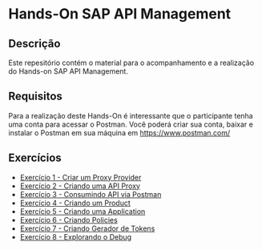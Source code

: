 # Hands-On SAP API Management

## Descrição

Este repesitório contém o material para o acompanhamento e a realização do Hands-on  SAP API Management.

## Requisitos

Para a realização deste Hands-On é interessante que o participante tenha uma conta para acessar o Postman.
Você poderá criar sua conta, baixar e instalar o Postman em sua máquina em https://www.postman.com/

## Exercícios

- [Exercício 1 - Criar um Proxy Provider](exercises/ex1/README.md)    
- [Exercício 2 - Criando uma API Proxy](exercises/ex2/README.md)
- [Exercício 3 - Consumindo API via Postman](exercises/ex3/README.md)
- [Exercício 4 - Criando um Product](exercises/ex4/README.md)
- [Exercício 5 - Criando uma Application](exercises/ex5/README.md)
- [Exercício 6 - Criando Policies](exercises/ex6/README.md)
- [Exercício 7 - Criando Gerador de Tokens](exercises/ex7/README.md)
- [Exercício 8 - Explorando o Debug](exercises/ex8/README.md)